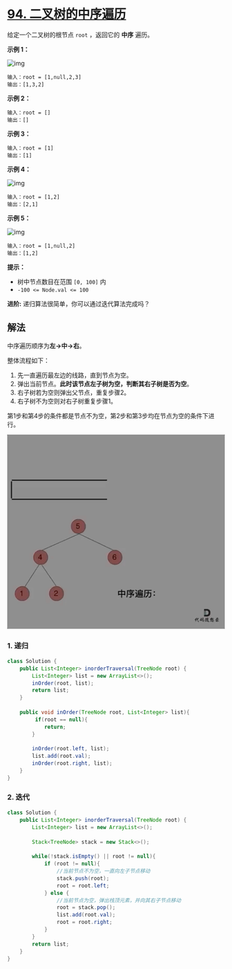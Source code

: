 # [94. 二叉树的中序遍历](https://leetcode.cn/problems/binary-tree-inorder-traversal/)

给定一个二叉树的根节点 `root` ，返回它的 **中序** 遍历。

**示例 1：**

![img](https://assets.leetcode.com/uploads/2020/09/15/inorder_1.jpg)

```
输入：root = [1,null,2,3]
输出：[1,3,2]
```

**示例 2：**

```
输入：root = []
输出：[]
```

**示例 3：**

```
输入：root = [1]
输出：[1]
```

**示例 4：**

![img](https://assets.leetcode.com/uploads/2020/09/15/inorder_5.jpg)

```
输入：root = [1,2]
输出：[2,1]
```

**示例 5：**

![img](https://assets.leetcode.com/uploads/2020/09/15/inorder_4.jpg)

```
输入：root = [1,null,2]
输出：[1,2]
```

 

**提示：**

- 树中节点数目在范围 `[0, 100]` 内
- `-100 <= Node.val <= 100`

**进阶:** 递归算法很简单，你可以通过迭代算法完成吗？

## 解法

中序遍历顺序为**左->中->右**。

整体流程如下：

1. 先一直遍历最左边的线路，直到节点为空。
2. 弹出当前节点。**此时该节点左子树为空，判断其右子树是否为空**。
3. 右子树若为空则弹出父节点，重复步骤2。
4. 右子树不为空则对右子树重复步骤1。

第1步和第4步的条件都是节点不为空，第2步和第3步均在节点为空的条件下进行。

![94-1](images/94-1.gif)

### 1. 递归

```java
class Solution {
    public List<Integer> inorderTraversal(TreeNode root) {
        List<Integer> list = new ArrayList<>();
        inOrder(root, list);
        return list;
    }

    public void inOrder(TreeNode root, List<Integer> list){
         if(root == null){
            return;
        }

        inOrder(root.left, list);
        list.add(root.val);
        inOrder(root.right, list);
    }
}
```

### 2. 迭代

```java
class Solution {
    public List<Integer> inorderTraversal(TreeNode root) {
        List<Integer> list = new ArrayList<>();

        Stack<TreeNode> stack = new Stack<>();
        
        while(!stack.isEmpty() || root != null){
            if (root != null){
                //当前节点不为空，一直向左子节点移动
                stack.push(root);
                root = root.left;
            } else {
                //当前节点为空，弹出栈顶元素，并向其右子节点移动
                root = stack.pop();
            	list.add(root.val);
            	root = root.right;
            } 
        }
        return list;
    }
}
```

